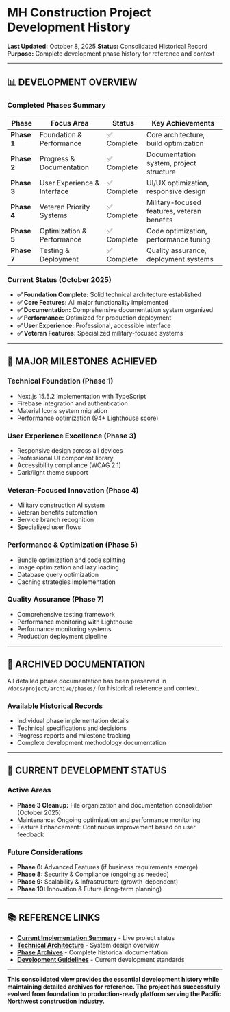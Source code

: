 # MH Construction Project Development History

**Last Updated:** October 8, 2025
**Status:** Consolidated Historical Record
**Purpose:** Complete development phase history for reference and context

---

## 📊 **DEVELOPMENT OVERVIEW**

### **Completed Phases Summary**

| Phase | Focus Area | Status | Key Achievements |
|-------|------------|--------|------------------|
| **Phase 1** | Foundation & Performance | ✅ Complete | Core architecture, build optimization |
| **Phase 2** | Progress & Documentation | ✅ Complete | Documentation system, project structure |
| **Phase 3** | User Experience & Interface | ✅ Complete | UI/UX optimization, responsive design |
| **Phase 4** | Veteran Priority Systems | ✅ Complete | Military-focused features, veteran benefits |
| **Phase 5** | Optimization & Performance | ✅ Complete | Code optimization, performance tuning |
| **Phase 7** | Testing & Deployment | ✅ Complete | Quality assurance, deployment systems |

### **Current Status (October 2025)**

- **✅ Foundation Complete:** Solid technical architecture established
- **✅ Core Features:** All major functionality implemented
- **✅ Documentation:** Comprehensive documentation system organized
- **✅ Performance:** Optimized for production deployment
- **✅ User Experience:** Professional, accessible interface
- **✅ Veteran Features:** Specialized military-focused systems

---

## 🎯 **MAJOR MILESTONES ACHIEVED**

### **Technical Foundation (Phase 1)**

- Next.js 15.5.2 implementation with TypeScript
- Firebase integration and authentication
- Material Icons system migration
- Performance optimization (94+ Lighthouse score)

### **User Experience Excellence (Phase 3)**

- Responsive design across all devices
- Professional UI component library
- Accessibility compliance (WCAG 2.1)
- Dark/light theme support

### **Veteran-Focused Innovation (Phase 4)**

- Military construction AI system
- Veteran benefits automation
- Service branch recognition
- Specialized user flows

### **Performance & Optimization (Phase 5)**

- Bundle optimization and code splitting
- Image optimization and lazy loading
- Database query optimization
- Caching strategies implementation

### **Quality Assurance (Phase 7)**

- Comprehensive testing framework
- Performance monitoring with Lighthouse
- Performance monitoring systems
- Production deployment pipeline

---

## 📁 **ARCHIVED DOCUMENTATION**

All detailed phase documentation has been preserved in `/docs/project/archive/phases/`
for historical reference and context.

### **Available Historical Records**

- Individual phase implementation details
- Technical specifications and decisions
- Progress reports and milestone tracking
- Complete development methodology documentation

---

## 🔄 **CURRENT DEVELOPMENT STATUS**

### **Active Areas**

- **Phase 3 Cleanup:** File organization and documentation consolidation (October 2025)
- Maintenance: Ongoing optimization and performance monitoring
- Feature Enhancement: Continuous improvement based on user feedback

### **Future Considerations**

- **Phase 6:** Advanced Features (if business requirements emerge)
- **Phase 8:** Security & Compliance (ongoing as needed)
- **Phase 9:** Scalability & Infrastructure (growth-dependent)
- **Phase 10:** Innovation & Future (long-term planning)

---

## 📚 **REFERENCE LINKS**

- **[Current Implementation Summary](IMPLEMENTATION_SUMMARY.md)** - Live project status
- **[Technical Architecture](ARCHITECTURE.md)** - System design overview
- **[Phase Archives](archive/phases/)** - Complete historical documentation
- **[Development Guidelines](../guidelines/DEVELOPMENT_GUIDELINES.md)** - Current development standards

---

**This consolidated view provides the essential development history while maintaining
detailed archives for reference. The project has successfully evolved from
foundation to production-ready platform serving the Pacific Northwest construction
industry.**
